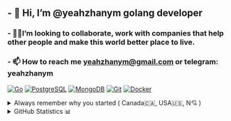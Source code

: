 ## - 👋 Hi, I’m @yeahzhanym golang developer
### - 💞️🌱I’m looking to collaborate, work with companies that help other people and make this world better place to live.
### - 📫 How to reach me yeahzhanym@gmail.com or telegram: yeahzhanym

[![Go](https://img.shields.io/static/v1?style=for-the-badge&logo=Go&logoColor=FFFFFF&message=Go&color=00ADD8&label=)](https://golang.org/)
[![PostgreSQL](https://img.shields.io/static/v1?style=for-the-badge&logo=PostgreSQL&logoColor=FFFFFF&message=PostgreSQL&color=336791&label=)](https://www.postgresql.org/)
[![MongoDB](https://img.shields.io/static/v1?style=for-the-badge&logo=mongodb&logoColor=FFFFFF&message=MongoDB&color=03ac13&label=)](https://www.mongodb.com/)
[![Git](https://img.shields.io/static/v1?style=for-the-badge&logo=Git&message=Git&logoColor=FFFFFF&color=F05032&label=)](https://git-scm.com/)
[![Docker](https://img.shields.io/static/v1?style=for-the-badge&logo=Docker&logoColor=FFFFFF&message=Docker&color=2496ED&label=)](https://www.docker.com/)

<details close>
  <summary>Always remember why you started ( Canada🇨🇦, USA🇺🇸, N💘 ) </summary>
  <p> 
    <img  alt="N💘" title="<3" height="215px" src="https://media.giphy.com/media/VGACXbkf0AeGs/giphy.gif">
    <img  alt="N💘" title="<3" height="215px" src="https://media.giphy.com/media/GcJN2Dz5XMDeM/giphy.gif">
    <img  alt="Canada🇨🇦" title="<3" height="265px" src="https://github.com/yeahzhanym/yeahzhanym/blob/main/assets/hurricane-canada.gif">
    <img  alt="USA🇺🇸" title="<3" height="265px" src="https://github.com/yeahzhanym/yeahzhanym/blob/main/assets/outside-weather.gif">
  </p>
</details>

<details close>
  <summary>GitHub Statistics 📊</summary>
  <br>
    <p>
      <a href="https://github.com/yeahzhanym" width="100%">
        <img alt="Top Langs" height="165px" src="https://github-readme-stats.vercel.app/api/top-langs/?username=yeahzhanym&layout=compact">
        <img alt="GitHub Stats" height="165px" src="https://github-readme-streak-stats.herokuapp.com?user=yeahzhanym&border_radius=4">
      </a>
    </p>
</details>
<!---
yeahzhanym/yeahzhanym is a ✨ special ✨ repository because its `README.md` (this file) appears on your GitHub profile.
You can click the Preview link to take a look at your changes.
--->
